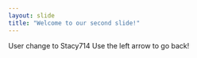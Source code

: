 ```yaml
---
layout: slide
title: "Welcome to our second slide!"
---
```

User change to Stacy714
Use the left arrow to go back!
